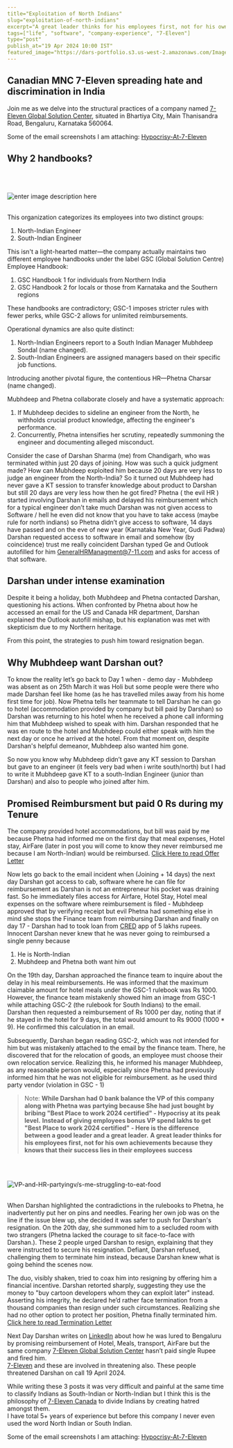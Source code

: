 ```yaml
---
title="Exploitation of North Indians"
slug="exploitation-of-north-indians"
excerpt="A great leader thinks for his employees first, not for his own achievements because they knows that their success lies in their employees success"
tags=["life", "software", "company-experience", "7-Eleven"]
type="post"
publish_at="19 Apr 2024 10:00 IST"
featured_image="https://dars-portfolio.s3.us-west-2.amazonaws.com/Images/Partying+vs+Employees+don%27t+have+food+to+Eat.jpg"
---
```




## Canadian MNC 7-Eleven spreading hate and discrimination in India

Join me as we delve into the structural practices of a company named [7-Eleven Global Solution Center](https://www.linkedin.com/company/7-eleven-global-solution-center/), situated in Bhartiya City, Main Thanisandra Road, Bengaluru, Karnataka 560064.

Some of the email screenshots I am attaching: [Hypocrisy-At-7-Eleven](https://dars-portfolio.s3.us-west-2.amazonaws.com/PDF/Company-Internal-Special+Treatment-to+North-Indians.pdf)


## Why 2 handbooks?
<br>
<br>

![enter image description here](https://dars-portfolio.s3.us-west-2.amazonaws.com/Images/Why+2+GSC+HANDBOOK.jpg)
<br>
<br>

This organization categorizes its employees into two distinct groups:
1. North-Indian Engineer
2. South-Indian Engineer

This isn't a light-hearted matter—the company actually maintains two different employee handbooks under the label GSC (Global Solution Centre) Employee Handbook:
1. GSC Handbook 1 for individuals from Northern India
2. GSC Handbook 2 for locals or those from Karnataka and the Southern regions

These handbooks are contradictory; GSC-1 imposes stricter rules with fewer perks, while GSC-2 allows for unlimited reimbursements.

Operational dynamics are also quite distinct:
1. North-Indian Engineers report to a South Indian Manager Mubhdeep Sondal (name changed).
2. South-Indian Engineers are assigned managers based on their specific job functions.

Introducing another pivotal figure, the contentious HR—Phetna Charsar (name changed).

Mubhdeep and Phetna collaborate closely and have a systematic approach:
1. If Mubhdeep decides to sideline an engineer from the North, he withholds crucial product knowledge, affecting the engineer's performance.
2. Concurrently, Phetna intensifies her scrutiny, repeatedly summoning the engineer and documenting alleged misconduct.

Consider the case of Darshan Sharma (me) from Chandigarh, who was terminated within just 20 days of joining. How was such a quick judgment made? How can Mubhdeep exploited him because 20 days are very less to judge an engineer from the North-India? So it turned out Mubhdeep had never gave a KT session to transfer knowledge about product to Darshan but still 20 days are very less how then he got fired? Phetna ( the evil HR ) started involving Darshan in emails and delayed his reimbursement which for a typical engineer don’t take much Darshan was not given access to Software / hell he even did not know that you have to take access (maybe rule for north indians) so Phetna didn’t give access to software, 14 days have passed and on the eve of new year (Karnataka New Year, Gudi Padwa) Darshan requested access to software in email and somehow (by coincidence) trust me really coincident Darshan typed Ge and Outlook autofilled for him [GeneralHRManagment@7-11.com](mailto:GeneralHRManagment@7-11.com) and asks for access of that software.

## Darshan under intense examination
Despite it being a holiday, both Mubhdeep and Phetna contacted Darshan, questioning his actions.
When confronted by Phetna about how he accessed an email for the US and Canada HR department, Darshan explained the Outlook autofill mishap, but his explanation was met with skepticism due to my Northern heritage.

From this point, the strategies to push him toward resignation began. 
 
## Why Mubhdeep want Darshan out? 
To know the reality let’s go back to Day 1 when - demo day - Mubhdeep was absent as on 25th March it was Holi but some people were there who made Darshan feel like home (as he has travelled miles away from his home first time for job). Now Phetna tells her teammate to tell Darshan he can go to hotel (accommodation provided by company but bill paid by Darshan) so Darshan was returning to his hotel when he received a phone call informing him that Mubhdeep wished to speak with him. Darshan responded that he was en route to the hotel and Mubhdeep could either speak with him the next day or once he arrived at the hotel. From that moment on, despite Darshan's helpful demeanor, Mubhdeep also wanted him gone.
  
  
So now you know why Mubhdeep didn’t gave any KT session to Darshan but gave to an engineer (it feels very bad when i write south/north) but I had to write it Mubhdeep gave KT to a south-Indian Engineer (junior than Darshan) and also to people who joined after him.  
  
## Promised Reimbursment but paid 0 Rs during my Tenure
The company provided hotel accommodations, but bill was paid by me because Phetna had informed me on the first day that meal expenses, Hotel stay, AirFare (later in post you will come to know they never reimbursed me because I am North-Indian) would be reimbursed. [Click Here to read Offer Letter](https://dars-portfolio.s3.us-west-2.amazonaws.com/PDF/Offer+Letter.pdf)

Now lets go back to the email incident when (Joining + 14 days) the next day Darshan got access to cab, software where he can file for reimbursement as Darshan is not an entrepreneur his pocket was draining fast. So he immediately files access for Airfare, Hotel Stay, Hotel meal expenses on the software where reimbursement is filed - Mubhdeep approved that by verifying receipt but evil Phetna had something else in mind she stops the Finance team from reimbursing Darshan and finally on day 17 - Darshan had to took loan from  [CRED](https://www.linkedin.com/company/credapp/)  app of 5 lakhs rupees. Innocent Darshan never knew that he was never going to reimbursed a single penny because  
1. He is North-Indian  
2. Mubhdeep and Phetna both want him out 
  
On the 19th day, Darshan approached the finance team to inquire about the delay in his meal reimbursements. He was informed that the maximum claimable amount for hotel meals under the GSC-1 rulebook was Rs 1000. However, the finance team mistakenly showed him an image from GSC-1 while attaching GSC-2 (the rulebook for South Indians) to the email. Darshan then requested a reimbursement of Rs 1000 per day, noting that if he stayed in the hotel for 9 days, the total would amount to Rs 9000 (1000 * 9). He confirmed this calculation in an email.

Subsequently, Darshan began reading GSC-2, which was not intended for him but was mistakenly attached to the email by the finance team. There, he discovered that for the relocation of goods, an employee must choose their own relocation service. Realizing this, he informed his manager Mubhdeep, as any reasonable person would, especially since Phetna had previously informed him that he was not eligible for reimbursement. as he used third party vendor (violation in GSC - 1)  

> Note: **While Darshan had 0 bank balance the VP of this company along with Phetna was partying because She had just bought by bribing "Best Place to work 2024 certified" - Hypocrisy at its peak level.**
> **Instead of giving employees bonus VP spend lakhs to get "Best Place to work 2024 certified" - Here is the difference between a good leader and a great leader.**
> **A great leader thinks for his employees first, not for his own achievements because they knows that their success lies in their employees success**
   
<br>
<br>

![VP-and-HR-partyingv/s-me-struggling-to-eat-food](https://dars-portfolio.s3.us-west-2.amazonaws.com/Images/Partying+vs+Employees+don%27t+have+food+to+Eat.jpg)
<br>
<br>

When Darshan highlighted the contradictions in the rulebooks to Phetna, he inadvertently put her on pins and needles. Fearing her own job was on the line if the issue blew up, she decided it was safer to push for Darshan's resignation. On the 20th day, she summoned him to a secluded room with two strangers (Phetna lacked the courage to sit face-to-face with Darshan.). These 2 people urged Darshan to resign, explaining that they were instructed to secure his resignation. Defiant, Darshan refused, challenging them to terminate him instead, because Darshan knew what is going behind the scenes now.

The duo, visibly shaken, tried to coax him into resigning by offering him a financial incentive. Darshan retorted sharply, suggesting they use the money to "buy cartoon developers whom they can exploit later" instead. Asserting his integrity, he declared he’d rather face termination from a thousand companies than resign under such circumstances. Realizing she had no other option to protect her position, Phetna finally terminated him. [Click here to read Termination Letter](https://dars-portfolio.s3.us-west-2.amazonaws.com/PDF/Termination+Letter.pdf)
  
Next Day Darshan writes on  [LinkedIn](https://www.linkedin.com/company/linkedin/)  about how he was lured to Bengaluru by promising reimbursement of Hotel, Meals, transport, AirFare but the same company  [7-Eleven Global Solution Center](https://www.linkedin.com/company/7-eleven-global-solution-center/)  hasn’t paid single Rupee and fired him.  
[7-Eleven](https://www.linkedin.com/company/7-eleven/)  and these are involved in threatening also. These people threatened Darshan on call 19 April 2024.  
  
While writing these 3 posts it was very difficult and painful at the same time to classify Indians as South-Indian or North-Indian but I think this is the philosophy of  [7-Eleven Canada](https://www.linkedin.com/company/7-eleven-canada-inc./)  to divide Indians by creating hatred amongst them.  
I have total 5+ years of experience but before this company I never even used the word North Indian or South Indian.  

Some of the email screenshots I am attaching: [Hypocrisy-At-7-Eleven](https://dars-portfolio.s3.us-west-2.amazonaws.com/PDF/Company-Internal-Special+Treatment-to+North-Indians.pdf)




